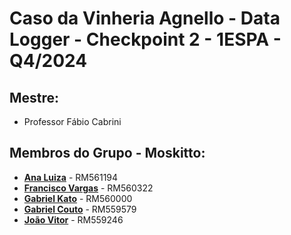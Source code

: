 # Caso da Vinheria Agnello - Data Logger - Checkpoint 2 - 1ESPA - Q4/2024

## Mestre: 
- Professor Fábio Cabrini
## Membros do Grupo - **Moskitto**:
- [**Ana Luiza**](https://github.com/anarand) - RM561194
- [**Francisco Vargas**](https://github.com/Franciscov25) - RM560322
- [**Gabriel Kato**](https://github.com/kato8088) - RM560000
- [**Gabriel Couto**](https://github.com/rouri404) - RM559579
- [**João Vitor**](https://github.com/joaomatosq) - RM559246
